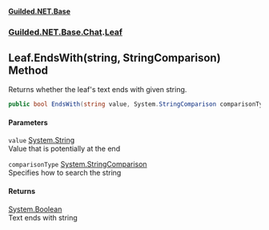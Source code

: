 #### [Guilded.NET.Base](Guilded_NET_Base.md 'Guilded.NET.Base')
### [Guilded.NET.Base.Chat](Guilded_NET_Base.md#Guilded_NET_Base_Chat 'Guilded.NET.Base.Chat').[Leaf](Leaf.md 'Guilded.NET.Base.Chat.Leaf')
## Leaf.EndsWith(string, StringComparison) Method
Returns whether the leaf's text ends with given string.  
```csharp
public bool EndsWith(string value, System.StringComparison comparisonType);
```
#### Parameters
<a name='Guilded_NET_Base_Chat_Leaf_EndsWith(string_System_StringComparison)_value'></a>
`value` [System.String](https://docs.microsoft.com/en-us/dotnet/api/System.String 'System.String')  
Value that is potentially at the end
  
<a name='Guilded_NET_Base_Chat_Leaf_EndsWith(string_System_StringComparison)_comparisonType'></a>
`comparisonType` [System.StringComparison](https://docs.microsoft.com/en-us/dotnet/api/System.StringComparison 'System.StringComparison')  
Specifies how to search the string
  
#### Returns
[System.Boolean](https://docs.microsoft.com/en-us/dotnet/api/System.Boolean 'System.Boolean')  
Text ends with string
